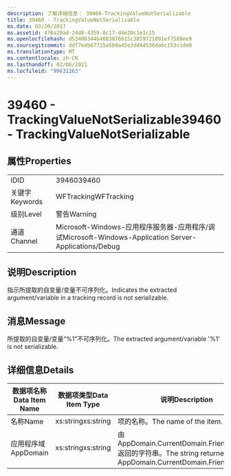 ```yaml
---
description: 了解详细信息： 39460-TrackingValueNotSerializable
title: 39460 - TrackingValueNotSerializable
ms.date: 03/30/2017
ms.assetid: 476a29ad-24d8-4359-8c17-d4e20c1e1c15
ms.openlocfilehash: d53406344b4683876615c3859721891ef7588ee9
ms.sourcegitcommit: ddf7edb67715a5b9a45e3dd44536dabc153c1de0
ms.translationtype: MT
ms.contentlocale: zh-CN
ms.lasthandoff: 02/06/2021
ms.locfileid: "99631263"
---
```

# <a name="39460---trackingvaluenotserializable"></a><span data-ttu-id="25eec-103">39460 - TrackingValueNotSerializable</span><span class="sxs-lookup"><span data-stu-id="25eec-103">39460 - TrackingValueNotSerializable</span></span>

## <a name="properties"></a><span data-ttu-id="25eec-104">属性</span><span class="sxs-lookup"><span data-stu-id="25eec-104">Properties</span></span>  
  
|||  
|-|-|  
|<span data-ttu-id="25eec-105">ID</span><span class="sxs-lookup"><span data-stu-id="25eec-105">ID</span></span>|<span data-ttu-id="25eec-106">39460</span><span class="sxs-lookup"><span data-stu-id="25eec-106">39460</span></span>|  
|<span data-ttu-id="25eec-107">关键字</span><span class="sxs-lookup"><span data-stu-id="25eec-107">Keywords</span></span>|<span data-ttu-id="25eec-108">WFTracking</span><span class="sxs-lookup"><span data-stu-id="25eec-108">WFTracking</span></span>|  
|<span data-ttu-id="25eec-109">级别</span><span class="sxs-lookup"><span data-stu-id="25eec-109">Level</span></span>|<span data-ttu-id="25eec-110">警告</span><span class="sxs-lookup"><span data-stu-id="25eec-110">Warning</span></span>|  
|<span data-ttu-id="25eec-111">通道</span><span class="sxs-lookup"><span data-stu-id="25eec-111">Channel</span></span>|<span data-ttu-id="25eec-112">Microsoft-Windows-应用程序服务器-应用程序/调试</span><span class="sxs-lookup"><span data-stu-id="25eec-112">Microsoft-Windows-Application Server-Applications/Debug</span></span>|  
  
## <a name="description"></a><span data-ttu-id="25eec-113">说明</span><span class="sxs-lookup"><span data-stu-id="25eec-113">Description</span></span>  

 <span data-ttu-id="25eec-114">指示所提取的自变量/变量不可序列化。</span><span class="sxs-lookup"><span data-stu-id="25eec-114">Indicates the extracted argument/variable in a tracking record is not serializable.</span></span>  
  
## <a name="message"></a><span data-ttu-id="25eec-115">消息</span><span class="sxs-lookup"><span data-stu-id="25eec-115">Message</span></span>  

 <span data-ttu-id="25eec-116">所提取的自变量/变量“%1”不可序列化。</span><span class="sxs-lookup"><span data-stu-id="25eec-116">The extracted argument/variable '%1' is not serializable.</span></span>  
  
## <a name="details"></a><span data-ttu-id="25eec-117">详细信息</span><span class="sxs-lookup"><span data-stu-id="25eec-117">Details</span></span>  
  
|<span data-ttu-id="25eec-118">数据项名称</span><span class="sxs-lookup"><span data-stu-id="25eec-118">Data Item Name</span></span>|<span data-ttu-id="25eec-119">数据项类型</span><span class="sxs-lookup"><span data-stu-id="25eec-119">Data Item Type</span></span>|<span data-ttu-id="25eec-120">说明</span><span class="sxs-lookup"><span data-stu-id="25eec-120">Description</span></span>|  
|--------------------|--------------------|-----------------|  
|<span data-ttu-id="25eec-121">名称</span><span class="sxs-lookup"><span data-stu-id="25eec-121">Name</span></span>|<span data-ttu-id="25eec-122">xs:string</span><span class="sxs-lookup"><span data-stu-id="25eec-122">xs:string</span></span>|<span data-ttu-id="25eec-123">项的名称。</span><span class="sxs-lookup"><span data-stu-id="25eec-123">The name of the item.</span></span>|  
|<span data-ttu-id="25eec-124">应用程序域</span><span class="sxs-lookup"><span data-stu-id="25eec-124">AppDomain</span></span>|<span data-ttu-id="25eec-125">xs:string</span><span class="sxs-lookup"><span data-stu-id="25eec-125">xs:string</span></span>|<span data-ttu-id="25eec-126">由 AppDomain.CurrentDomain.FriendlyName 返回的字符串。</span><span class="sxs-lookup"><span data-stu-id="25eec-126">The string returned by AppDomain.CurrentDomain.FriendlyName.</span></span>|
